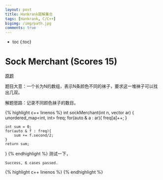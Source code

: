 ```yaml
---
layout: post
title: Hankrank题解集合
tags: [Hankrank, C/C++]
bigimg: /img/path.jpg
comments: true
---
```


* toc
{:toc}

# Sock Merchant (Scores 15)

[原题](https://www.hackerrank.com/challenges/sock-merchant/problem?h_l=interview&playlist_slugs%5B%5D=interview-preparation-kit&playlist_slugs%5B%5D=warmup)

题目大意：一个长为N的数组，表示N条颜色不同的袜子，要求这一堆袜子可以找出几双。

解题思路：记录不同颜色袜子的数目。

{% highlight c++ linenos %}
int sockMerchant(int n, vector<int> ar) {
    unordered_map<int, int> freq;
    for(auto & a : ar){
        freq[a]++;
    }

    int sum = 0;
    for(auto & f : freq){
        sum += f.second/2;
    }
    return sum;
}
{% endhighlight %}
测试一下，
```
Success, 6 cases passed.
```

{% highlight c++ linenos %}
{% endhighlight %}